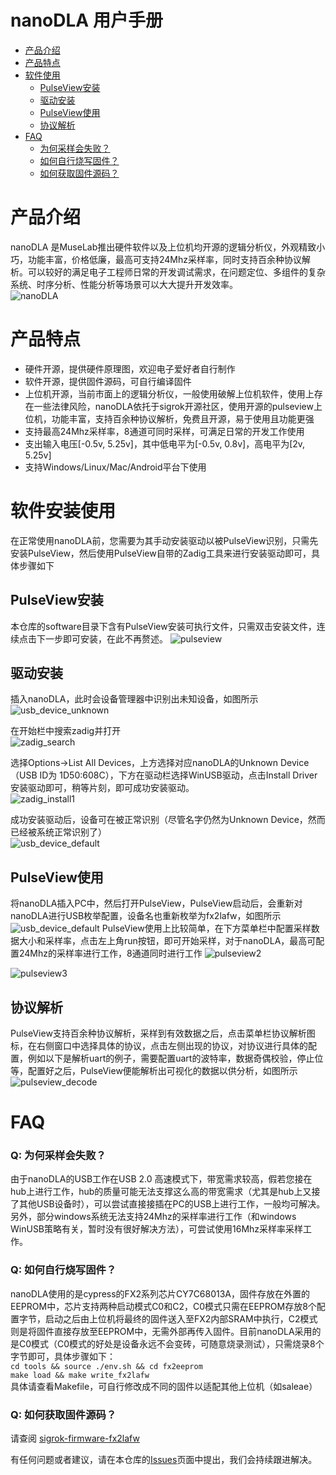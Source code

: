 # nanoDLA 用户手册
* [产品介绍](#产品介绍) 
* [产品特点](#产品特点)
* [软件使用](#软件使用)
    * [PulseView安装](#pulseview安装)
    * [驱动安装](#驱动安装)
    * [PulseView使用](#pulseview安装)
    * [协议解析](#协议解析)
* [FAQ](#faq)
    * [为何采样会失败？](#q-为何采样会失败) 
    * [如何自行烧写固件？](#q-如何自行烧写固件) 
    * [如何获取固件源码？](#q-如何获取固件源码)
# 产品介绍
nanoDLA 是MuseLab推出硬件软件以及上位机均开源的逻辑分析仪，外观精致小巧，功能丰富，价格低廉，最高可支持24Mhz采样率，同时支持百余种协议解析。可以较好的满足电子工程师日常的开发调试需求，在问题定位、多组件的复杂系统、时序分析、性能分析等场景可以大大提升开发效率。  
![nanoDLA](https://github.com/wuxx/nanoDLA/blob/master/doc/nanoDLA_400x400.jpg)

# 产品特点
- 硬件开源，提供硬件原理图，欢迎电子爱好者自行制作
- 软件开源，提供固件源码，可自行编译固件
- 上位机开源，当前市面上的逻辑分析仪，一般使用破解上位机软件，使用上存在一些法律风险，nanoDLA依托于sigrok开源社区，使用开源的pulseview上位机，功能丰富，支持百余种协议解析，免费且开源，易于使用且功能更强
- 支持最高24Mhz采样率，8通道可同时采样，可满足日常的开发工作使用
- 支出输入电压[-0.5v, 5.25v]，其中低电平为[-0.5v, 0.8v]，高电平为[2v, 5.25v]
- 支持Windows/Linux/Mac/Android平台下使用

# 软件安装使用
在正常使用nanoDLA前，您需要为其手动安装驱动以被PulseView识别，只需先安装PulseView，然后使用PulseView自带的Zadig工具来进行安装驱动即可，具体步骤如下
## PulseView安装
本仓库的software目录下含有PulseView安装可执行文件，只需双击安装文件，连续点击下一步即可安装，在此不再赘述。
![pulseview](https://github.com/wuxx/nanoDLA/blob/master/doc/pulseview.png)

## 驱动安装
插入nanoDLA，此时会设备管理器中识别出未知设备，如图所示
![usb_device_unknown](https://github.com/wuxx/nanoDLA/blob/master/doc/usb_device_unknown.png)  
  
在开始栏中搜索zadig并打开  
![zadig_search](https://github.com/wuxx/nanoDLA/blob/master/doc/zadig_search.png)  
  
选择Options->List All Devices，上方选择对应nanoDLA的Unknown Device（USB ID为 1D50:608C），下方在驱动栏选择WinUSB驱动，点击Install Driver安装驱动即可，稍等片刻，即可成功安装驱动。  
![zadig_install1](https://github.com/wuxx/nanoDLA/blob/master/doc/zadig_install1.png)  
  
成功安装驱动后，设备可在被正常识别（尽管名字仍然为Unknown Device，然而已经被系统正常识别了）  
![usb_device_default](https://github.com/wuxx/nanoDLA/blob/master/doc/usb_device_default.png)

## PulseView使用
将nanoDLA插入PC中，然后打开PulseView，PulseView启动后，会重新对nanoDLA进行USB枚举配置，设备名也重新枚举为fx2lafw，如图所示
![usb_device_default](https://github.com/wuxx/nanoDLA/blob/master/doc/usb_device_fx2lafw.png)
PulseView使用上比较简单，在下方菜单栏中配置采样数据大小和采样率，点击左上角run按钮，即可开始采样，对于nanoDLA，最高可配置24Mhz的采样率进行工作，8通道同时进行工作
![pulseview2](https://github.com/wuxx/nanoDLA/blob/master/doc/pulseview2.png)
  
![pulseview3](https://github.com/wuxx/nanoDLA/blob/master/doc/pulseview3.png)

## 协议解析
PulseView支持百余种协议解析，采样到有效数据之后，点击菜单栏协议解析图标，在右侧窗口中选择具体的协议，点击左侧出现的协议，对协议进行具体的配置，例如以下是解析uart的例子，需要配置uart的波特率，数据奇偶校验，停止位等，配置好之后，PulseView便能解析出可视化的数据以供分析，如图所示
![pulseview_decode](https://github.com/wuxx/nanoDLA/blob/master/doc/pulseview_decode.png)


# FAQ
### Q: 为何采样会失败？  
由于nanoDLA的USB工作在USB 2.0 高速模式下，带宽需求较高，假若您接在hub上进行工作，hub的质量可能无法支撑这么高的带宽需求（尤其是hub上又接了其他USB设备时），可以尝试直接接插在PC的USB上进行工作，一般均可解决。另外，部分windows系统无法支持24Mhz的采样率进行工作（和windows WinUSB策略有关，暂时没有很好解决方法），可尝试使用16Mhz采样率采样工作。
### Q: 如何自行烧写固件？  
nanoDLA使用的是cypress的FX2系列芯片CY7C68013A，固件存放在外置的EEPROM中，芯片支持两种启动模式C0和C2，C0模式只需在EEPROM存放8个配置字节，启动之后由上位机将最终的固件送入至FX2内部SRAM中执行，C2模式则是将固件直接存放至EEPROM中，无需外部再传入固件。目前nanoDLA采用的是C0模式（C0模式的好处是设备永远不会变砖，可随意烧录测试），只需烧录8个字节即可，具体步骤如下：  
`cd tools && source ./env.sh && cd fx2eeprom`  
`make load && make write_fx2lafw`  
具体请查看Makefile，可自行修改成不同的固件以适配其他上位机（如saleae）
### Q: 如何获取固件源码？  
请查阅 [sigrok-firmware-fx2lafw](https://github.com/wuxx/sigrok-firmware-fx2lafw)

有任何问题或者建议，请在本仓库的[Issues](https://github.com/wuxx/nanoDLA/issues)页面中提出，我们会持续跟进解决。
